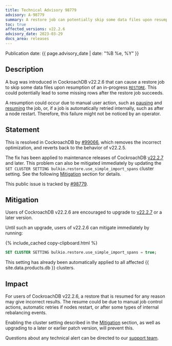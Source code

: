 ```yaml
---
title: Technical Advisory 98779
advisory: A-98779
summary: A restore job can potentially skip some data files upon resumption of an in-progress <code>RESTORE</code>, which could lead to missing rows after the job succeeds.
toc: true
affected_versions: v22.2.6
advisory_date: 2023-03-29
docs_area: releases
---
```


Publication date: {{ page.advisory_date | date: "%B %e, %Y" }}

## Description

A bug was introduced in CockroachDB v22.2.6 that can cause a restore job to skip some data files upon resumption of an in-progress [`RESTORE`](../{{site.versions["stable"]}}/restore.html). This could potentially lead to some missing rows after the restore job succeeds.

A resumption could occur due to manual user action, such as [pausing](../{{site.versions["stable"]}}/pause-job.html)  and [resuming](../{{site.versions["stable"]}}/resume-job.html) the job, or, if a job is automatically retried internally, such as after a node restart. Therefore, this failure might not be noticed by an operator.

## Statement

This is resolved in CockroachDB by [#99066](https://github.com/cockroachdb/cockroach/pull/99066), which removes the incorrect optimization, and reverts back to the behavior of v22.2.5.

The fix has been applied to maintenance releases of CockroachDB [v22.2.7](../releases/v22.2.html#v22-2-7) and later. This problem can also be mitigated immediately by updating the `SET CLUSTER SETTING bulkio.restore.use_simple_import_spans` cluster setting. See the following [Mitigation](#mitigation) section for details.

This public issue is tracked by [#98779](https://github.com/cockroachdb/cockroach/issues/98779).

## Mitigation

Users of CockroachDB v22.2.6 are encouraged to upgrade to [v22.2.7](../releases/v22.2.html#v22-2-7) or a later version.

Until such an upgrade, users of v22.2.6 can mitigate immediately by running:

{% include_cached copy-clipboard.html %}
```sql
SET CLUSTER SETTING bulkio.restore.use_simple_import_spans = true;
```

This setting has already been automatically applied to all affected {{ site.data.products.db }} clusters.

## Impact

For users of CockroachDB v22.2.6, a restore that is resumed for any reason may give incorrect results. The resume could be due to manual job control actions, automatic retries if nodes restart, or after some types of internal rebalancing events.

Enabling the cluster setting described in the [Mitigation](#mitigation) section, as well as upgrading to a later or earlier patch version, will prevent this.

Questions about any technical alert can be directed to our [support team](https://support.cockroachlabs.com/).

